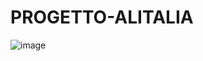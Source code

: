 # PROGETTO-ALITALIA
![image](https://user-images.githubusercontent.com/92294370/149615863-5eba4f07-00ed-4fb9-bac2-a5ab16f989c1.png)
